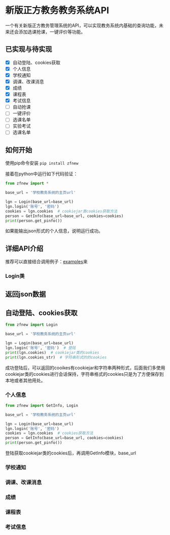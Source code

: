 # 新版正方教务教务系统API
一个有关新版正方教务管理系统的API，可以实现教务系统内基础的查询功能，未来还会添加选课抢课，一键评价等功能。

## 已实现与待实现
* [x] 自动登陆、cookies获取
* [x] 个人信息
* [x] 学校通知
* [x] 调课、改课消息
* [x] 成绩
* [x] 课程表
* [x] 考试信息
* [ ] 自动抢课
* [ ] 一键评价
* [ ] 选课名单
* [ ] 实验考试
* [ ] 选课名单

## 如何开始
使用pip命令安装 `pip install zfnew`

接着在python中运行如下代码验证：
```python
from zfnew import *

base_url = '学校教务系统的主页url'

lgn = Login(base_url=base_url)
lgn.login('账号', '密码')
cookies = lgn.cookies  # cookiejar类cookies获取方法
person = GetInfo(base_url=base_url, cookies=cookies)
print(person.get_pinfo())

```
如果能输出json形式的个人信息，说明运行成功。

## 详细API介绍
推荐可以直接结合调用例子：[examples]('')来

### Login类
#### 
## 返回json数据

## 自动登陆、cookies获取
```python
from zfnew import Login

base_url = '学校教务系统的主页url'

lgn = Login(base_url=base_url)
lgn.login('账号', '密码')  # 登陆
print(lgn.cookies)  # cookiejar类的cookies
print(lgn.cookies_str)  # 字符串形式的的cookies
```
成功登陆后，可以返回的cooikes有cookiejar和字符串两种形式，后面我们多使用cookiejar类的cookies进行会话保持，字符串格式的cookies只是为了方便保存到本地或者其他用处。

### 个人信息
```python
from zfnew import GetInfo, Login

base_url = '学校教务系统的主页url'

lgn = Login(base_url=base_url)
lgn.login('账号', '密码')
cookies = lgn.cookies  # cookies获取方法
person = GetInfo(base_url=base_url, cookies=cookies)
print(person.get_pinfo())
```
登陆获取cookiejar类的cookies后，再调用GetInfo模块，base_url

### 学校通知
### 调课、改课消息
### 成绩
### 课程表
### 考试信息